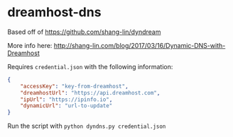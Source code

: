 # dreamhost-dns

Based off of https://github.com/shang-lin/dyndream

More info here: http://shang-lin.com/blog/2017/03/16/Dynamic-DNS-with-Dreamhost

Requires `credential.json` with the following information:

```json
{
    "accessKey": "key-from-dreamhost",
    "dreamhostUrl": "https://api.dreamhost.com",
    "ipUrl": "https://ipinfo.io",
    "dynamicUrl": "url-to-update"
}
```

Run the script with `python dyndns.py credential.json`